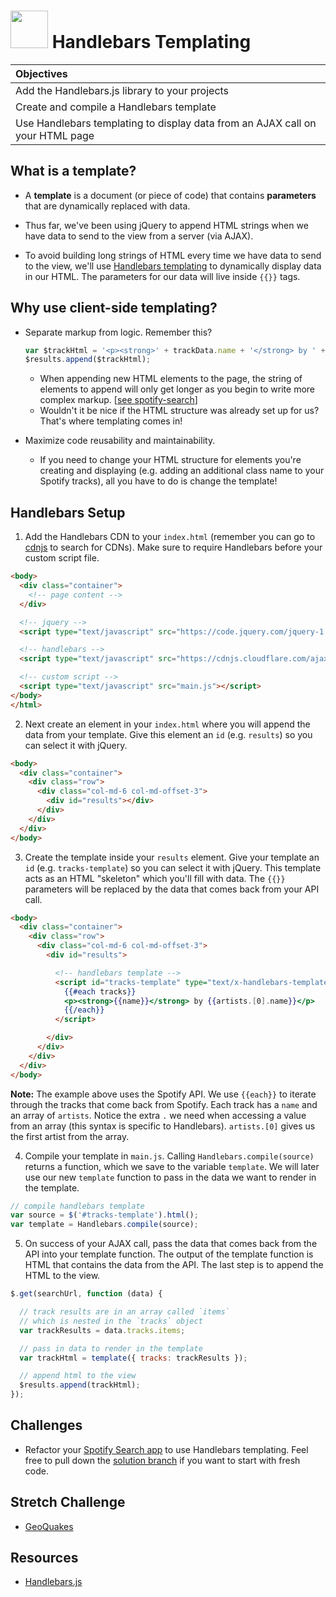 # <img src="https://cloud.githubusercontent.com/assets/7833470/10423298/ea833a68-7079-11e5-84f8-0a925ab96893.png" width="60"> Handlebars Templating

| Objectives |
| :--- |
| Add the Handlebars.js library to your projects |
| Create and compile a Handlebars template |
| Use Handlebars templating to display data from an AJAX call on your HTML page |

## What is a template?

* A **template** is a document (or piece of code) that contains **parameters** that are dynamically replaced with data.

* Thus far, we've been using jQuery to append HTML strings when we have data to send to the view from a server (via AJAX).

* To avoid building long strings of HTML every time we have data to send to the view, we'll use <a href="http://handlebarsjs.com" target="_blank">Handlebars templating</a> to dynamically display data in our HTML. The parameters for our data will live inside `{{}}` tags.

## Why use client-side templating?

* Separate markup from logic. Remember this?

  ```js
  var $trackHtml = '<p><strong>' + trackData.name + '</strong> by ' + trackData.artist + '</p>';
  $results.append($trackHtml);
  ```

  * When appending new HTML elements to the page, the string of elements to append will only get longer as you begin to write more complex markup. [<a href="https://github.com/sf-wdi-24/spotify-search/blob/solution/main.js#L56" target="_blank">see spotify-search</a>]
  * Wouldn't it be nice if the HTML structure was already set up for us? That's where templating comes in!

* Maximize code reusability and maintainability.

  * If you need to change your HTML structure for elements you're creating and displaying (e.g. adding an additional class name to your Spotify tracks), all you have to do is change the template!

## Handlebars Setup

1. Add the Handlebars CDN to your `index.html` (remember you can go to <a href="https://cdnjs.com" target="_blank">cdnjs</a> to search for CDNs). Make sure to require Handlebars before your custom script file.

  ```html
  <body>
    <div class="container">
      <!-- page content -->
    </div>

    <!-- jquery -->
    <script type="text/javascript" src="https://code.jquery.com/jquery-1.11.3.min.js"></script>

    <!-- handlebars -->
    <script type="text/javascript" src="https://cdnjs.cloudflare.com/ajax/libs/handlebars.js/4.0.3/handlebars.min.js"></script>

    <!-- custom script -->
    <script type="text/javascript" src="main.js"></script>
  </body>
  </html>
  ```

2. Next create an element in your `index.html` where you will append the data from your template. Give this element an `id` (e.g. `results`) so you can select it with jQuery.

  ```html
  <body>
    <div class="container">
      <div class="row">
        <div class="col-md-6 col-md-offset-3">
          <div id="results"></div>
        </div>
      </div>
    </div>
  </body>
  ```

3. Create the template inside your `results` element. Give your template an `id` (e.g. `tracks-template`) so you can select it with jQuery. This template acts as an HTML "skeleton" which you'll fill with data. The `{{}}` parameters will be replaced by the data that comes back from your API call.

  ```html
  <body>
    <div class="container">
      <div class="row">
        <div class="col-md-6 col-md-offset-3">
          <div id="results">

            <!-- handlebars template -->
            <script id="tracks-template" type="text/x-handlebars-template">
              {{#each tracks}}
              <p><strong>{{name}}</strong> by {{artists.[0].name}}</p>
              {{/each}}
            </script>

          </div>
        </div>
      </div>
    </div>
  </body>
  ```

  **Note:** The example above uses the Spotify API. We use `{{each}}` to iterate through the tracks that come back from Spotify. Each track has a `name` and an array of `artists`. Notice the extra `.` we need when accessing a value from an array (this syntax is specific to Handlebars). `artists.[0]` gives us the first artist from the array.

4. Compile your template in `main.js`. Calling `Handlebars.compile(source)` returns a function, which we save to the variable `template`. We will later use our new `template` function to pass in the data we want to render in the template.

  ```js
  // compile handlebars template
  var source = $('#tracks-template').html();
  var template = Handlebars.compile(source);
  ```

5. On success of your AJAX call, pass the data that comes back from the API into your template function. The output of the template function is HTML that contains the data from the API. The last step is to append the HTML to the view.

  ```js
  $.get(searchUrl, function (data) {

    // track results are in an array called `items`
    // which is nested in the `tracks` object
    var trackResults = data.tracks.items;

    // pass in data to render in the template
    var trackHtml = template({ tracks: trackResults });

    // append html to the view
    $results.append(trackHtml);
  });
  ```

## Challenges

* Refactor your <a href="https://github.com/sf-wdi-24/spotify-search" target="_blank">Spotify Search app</a> to use Handlebars templating. Feel free to pull down the <a href="https://github.com/sf-wdi-24/spotify-search/tree/solution" target="_blank">solution branch</a> if you want to start with fresh code.

## Stretch Challenge

* <a href="https://github.com/sf-wdi-24/geoquakes" target="_blank">GeoQuakes</a>

## Resources

* <a href="http://handlebarsjs.com" target="_blank">Handlebars.js</a>
